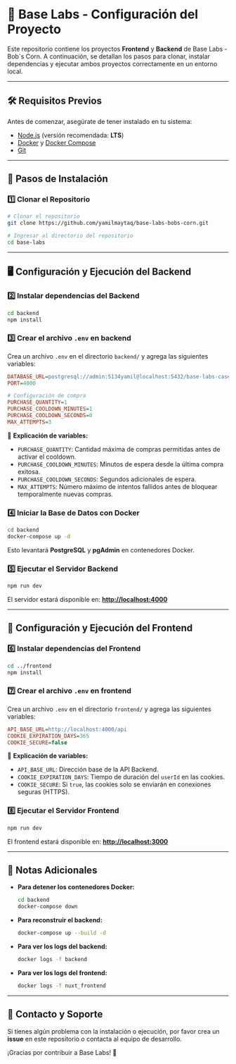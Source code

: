 # 📌 Base Labs - Configuración del Proyecto

Este repositorio contiene los proyectos **Frontend** y **Backend** de Base Labs - Bob´s Corn. A continuación, se detallan los pasos para clonar, instalar dependencias y ejecutar ambos proyectos correctamente en un entorno local.

---

## 🛠️ Requisitos Previos
Antes de comenzar, asegúrate de tener instalado en tu sistema:
- [Node.js](https://nodejs.org/) (versión recomendada: **LTS**)
- [Docker](https://www.docker.com/) y [Docker Compose](https://docs.docker.com/compose/)
- [Git](https://git-scm.com/)

---

## 🚀 Pasos de Instalación

### 1️⃣ Clonar el Repositorio
```sh
# Clonar el repositorio
git clone https://github.com/yamilmaytaq/base-labs-bobs-corn.git

# Ingresar al directorio del repositorio
cd base-labs
```

---

## 🖥️ Configuración y Ejecución del Backend

### 2️⃣ Instalar dependencias del Backend
```sh
cd backend
npm install
```

### 3️⃣ Crear el archivo `.env` en **backend**
Crea un archivo `.env` en el directorio `backend/` y agrega las siguientes variables:
```ini
DATABASE_URL=postgresql://admin:5134yamil@localhost:5432/base-labs-case
PORT=4000

# Configuración de compra
PURCHASE_QUANTITY=1
PURCHASE_COOLDOWN_MINUTES=1
PURCHASE_COOLDOWN_SECONDS=0
MAX_ATTEMPTS=3
```

📌 **Explicación de variables:**
- `PURCHASE_QUANTITY`: Cantidad máxima de compras permitidas antes de activar el cooldown.
- `PURCHASE_COOLDOWN_MINUTES`: Minutos de espera desde la última compra exitosa.
- `PURCHASE_COOLDOWN_SECONDS`: Segundos adicionales de espera.
- `MAX_ATTEMPTS`: Número máximo de intentos fallidos antes de bloquear temporalmente nuevas compras.

### 4️⃣ Iniciar la Base de Datos con Docker
```sh
cd backend
docker-compose up -d
```
Esto levantará **PostgreSQL** y **pgAdmin** en contenedores Docker.

### 5️⃣ Ejecutar el Servidor Backend
```sh
npm run dev
```
El servidor estará disponible en: **[http://localhost:4000](http://localhost:4000)**

---

## 🎨 Configuración y Ejecución del Frontend

### 6️⃣ Instalar dependencias del Frontend
```sh
cd ../frontend
npm install
```

### 7️⃣ Crear el archivo `.env` en **frontend**
Crea un archivo `.env` en el directorio `frontend/` y agrega las siguientes variables:
```ini
API_BASE_URL=http://localhost:4000/api
COOKIE_EXPIRATION_DAYS=365
COOKIE_SECURE=false
```
📌 **Explicación de variables:**
- `API_BASE_URL`: Dirección base de la API Backend.
- `COOKIE_EXPIRATION_DAYS`: Tiempo de duración del `userId` en las cookies.
- `COOKIE_SECURE`: Si `true`, las cookies solo se enviarán en conexiones seguras (HTTPS).

### 8️⃣ Ejecutar el Servidor Frontend
```sh
npm run dev
```
El frontend estará disponible en: **[http://localhost:3000](http://localhost:3000)**

---

## 📌 Notas Adicionales
- **Para detener los contenedores Docker:**
  ```sh
  cd backend
  docker-compose down
  ```
- **Para reconstruir el backend:**
  ```sh
  docker-compose up --build -d
  ```
- **Para ver los logs del backend:**
  ```sh
  docker logs -f backend
  ```
- **Para ver los logs del frontend:**
  ```sh
  docker logs -f nuxt_frontend
  ```

---

## 🎯 Contacto y Soporte
Si tienes algún problema con la instalación o ejecución, por favor crea un **issue** en este repositorio o contacta al equipo de desarrollo.

¡Gracias por contribuir a Base Labs! 🚀

